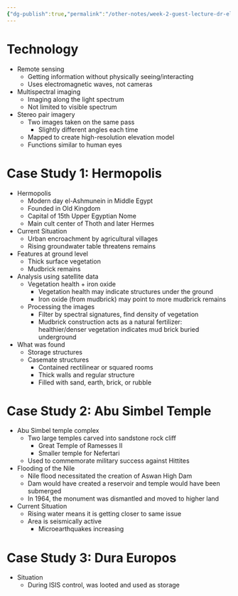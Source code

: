 ```yaml
---
{"dg-publish":true,"permalink":"/other-notes/week-2-guest-lecture-dr-el-behaedir/"}
---
```



# Technology
- Remote sensing
	- Getting information without physically seeing/interacting
	- Uses electromagnetic waves, not cameras
- Multispectral imaging
	- Imaging along the light spectrum
	- Not limited to visible spectrum
- Stereo pair imagery
	- Two images taken on the same pass
		- Slightly different angles each time
	- Mapped to create high-resolution elevation model
	- Functions similar to human eyes

# Case Study 1: Hermopolis
- Hermopolis
	- Modern day el-Ashmunein in Middle Egypt
	- Founded in Old Kingdom
	- Capital of 15th Upper Egyptian Nome
	- Main cult center of Thoth and later Hermes
- Current Situation
	- Urban encroachment by agricultural villages
	- Rising groundwater table threatens remains
- Features at ground level
	- Thick surface vegetation
	- Mudbrick remains
- Analysis using satellite data
	- Vegetation health + iron oxide
		- Vegetation health may indicate structures under the ground
		- Iron oxide (from mudbrick) may point to more mudbrick remains
	- Processing the images
		- Filter by spectral signatures, find density of vegetation
		- Mudbrick construction acts as a natural fertilizer: healthier/denser vegetation indicates mud brick buried underground
- What was found
	- Storage structures
	- Casemate structures
		- Contained rectilinear or squared rooms
		- Thick walls and regular structure
		- Filled with sand, earth, brick, or rubble

# Case Study 2: Abu Simbel Temple

- Abu Simbel temple complex
	- Two large temples carved into sandstone rock cliff
		- Great Temple of Ramesses II
		- Smaller temple for Nefertari
	- Used to commemorate military success against Hittites
- Flooding of the Nile
	- Nile flood necessitated the creation of Aswan High Dam
	- Dam would have created a reservoir and temple would have been submerged
	- In 1964, the monument was dismantled and moved to higher land
- Current Situation
	- Rising water means it is getting closer to same issue
	- Area is seismically active
		- Microearthquakes increasing

# Case Study 3: Dura Europos

- Situation
	- During ISIS control, was looted and used as storage